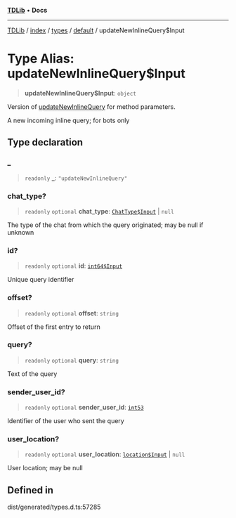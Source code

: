 [**TDLib**](../../../../../../README.md) • **Docs**

***

[TDLib](../../../../../../modules.md) / [index](../../../../../README.md) / [types](../../../README.md) / [default](../README.md) / updateNewInlineQuery$Input

# Type Alias: updateNewInlineQuery$Input

> **updateNewInlineQuery$Input**: `object`

Version of [updateNewInlineQuery](updateNewInlineQuery.md) for method parameters.

A new incoming inline query; for bots only

## Type declaration

### \_

> `readonly` **\_**: `"updateNewInlineQuery"`

### chat\_type?

> `readonly` `optional` **chat\_type**: [`ChatType$Input`](ChatType$Input.md) \| `null`

The type of the chat from which the query originated; may be null if unknown

### id?

> `readonly` `optional` **id**: [`int64$Input`](int64$Input-1.md)

Unique query identifier

### offset?

> `readonly` `optional` **offset**: `string`

Offset of the first entry to return

### query?

> `readonly` `optional` **query**: `string`

Text of the query

### sender\_user\_id?

> `readonly` `optional` **sender\_user\_id**: [`int53`](int53-1.md)

Identifier of the user who sent the query

### user\_location?

> `readonly` `optional` **user\_location**: [`location$Input`](location$Input-1.md) \| `null`

User location; may be null

## Defined in

dist/generated/types.d.ts:57285
